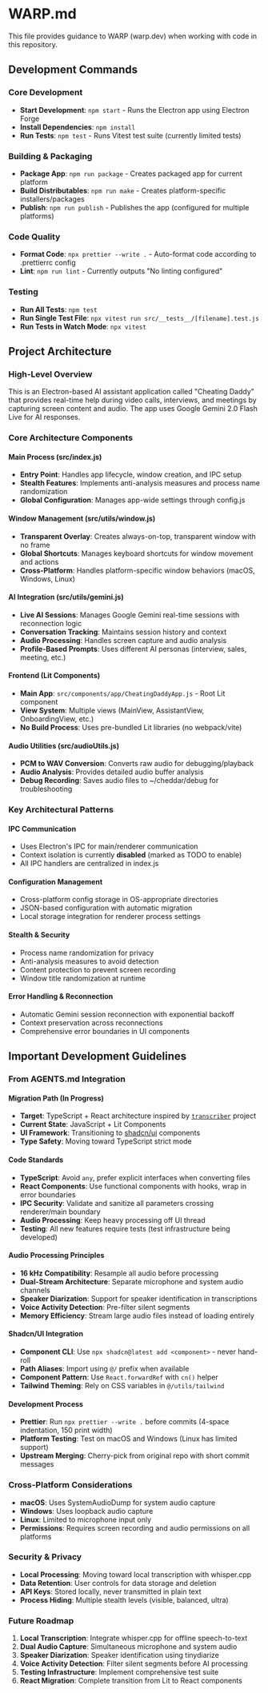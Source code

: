 # WARP.md

This file provides guidance to WARP (warp.dev) when working with code in this repository.

## Development Commands

### Core Development
- **Start Development**: `npm start` - Runs the Electron app using Electron Forge
- **Install Dependencies**: `npm install`
- **Run Tests**: `npm test` - Runs Vitest test suite (currently limited tests)

### Building & Packaging
- **Package App**: `npm run package` - Creates packaged app for current platform
- **Build Distributables**: `npm run make` - Creates platform-specific installers/packages
- **Publish**: `npm run publish` - Publishes the app (configured for multiple platforms)

### Code Quality
- **Format Code**: `npx prettier --write .` - Auto-format code according to .prettierrc config
- **Lint**: `npm run lint` - Currently outputs "No linting configured"

### Testing
- **Run All Tests**: `npm test`
- **Run Single Test File**: `npx vitest run src/__tests__/[filename].test.js`
- **Run Tests in Watch Mode**: `npx vitest`

## Project Architecture

### High-Level Overview
This is an Electron-based AI assistant application called "Cheating Daddy" that provides real-time help during video calls, interviews, and meetings by capturing screen content and audio. The app uses Google Gemini 2.0 Flash Live for AI responses.

### Core Architecture Components

#### Main Process (src/index.js)
- **Entry Point**: Handles app lifecycle, window creation, and IPC setup
- **Stealth Features**: Implements anti-analysis measures and process name randomization
- **Global Configuration**: Manages app-wide settings through config.js

#### Window Management (src/utils/window.js) 
- **Transparent Overlay**: Creates always-on-top, transparent window with no frame
- **Global Shortcuts**: Manages keyboard shortcuts for window movement and actions
- **Cross-Platform**: Handles platform-specific window behaviors (macOS, Windows, Linux)

#### AI Integration (src/utils/gemini.js)
- **Live AI Sessions**: Manages Google Gemini real-time sessions with reconnection logic
- **Conversation Tracking**: Maintains session history and context
- **Audio Processing**: Handles screen capture and audio analysis
- **Profile-Based Prompts**: Uses different AI personas (interview, sales, meeting, etc.)

#### Frontend (Lit Components)
- **Main App**: `src/components/app/CheatingDaddyApp.js` - Root Lit component
- **View System**: Multiple views (MainView, AssistantView, OnboardingView, etc.)
- **No Build Process**: Uses pre-bundled Lit libraries (no webpack/vite)

#### Audio Utilities (src/audioUtils.js)
- **PCM to WAV Conversion**: Converts raw audio for debugging/playback
- **Audio Analysis**: Provides detailed audio buffer analysis
- **Debug Recording**: Saves audio files to ~/cheddar/debug for troubleshooting

### Key Architectural Patterns

#### IPC Communication
- Uses Electron's IPC for main/renderer communication
- Context isolation is currently **disabled** (marked as TODO to enable)
- All IPC handlers are centralized in index.js

#### Configuration Management
- Cross-platform config storage in OS-appropriate directories
- JSON-based configuration with automatic migration
- Local storage integration for renderer process settings

#### Stealth & Security
- Process name randomization for privacy
- Anti-analysis measures to avoid detection
- Content protection to prevent screen recording
- Window title randomization at runtime

#### Error Handling & Reconnection
- Automatic Gemini session reconnection with exponential backoff
- Context preservation across reconnections
- Comprehensive error boundaries in UI components

## Important Development Guidelines

### From AGENTS.md Integration

#### Migration Path (In Progress)
- **Target**: TypeScript + React architecture inspired by [`transcriber`](https://github.com/Gatecrashah/transcriber) project
- **Current State**: JavaScript + Lit Components
- **UI Framework**: Transitioning to [shadcn/ui](https://ui.shadcn.com) components
- **Type Safety**: Moving toward TypeScript strict mode

#### Code Standards
- **TypeScript**: Avoid `any`, prefer explicit interfaces when converting files
- **React Components**: Use functional components with hooks, wrap in error boundaries
- **IPC Security**: Validate and sanitize all parameters crossing renderer/main boundary
- **Audio Processing**: Keep heavy processing off UI thread
- **Testing**: All new features require tests (test infrastructure being developed)

#### Audio Processing Principles
- **16 kHz Compatibility**: Resample all audio before processing
- **Dual-Stream Architecture**: Separate microphone and system audio channels
- **Speaker Diarization**: Support for speaker identification in transcriptions
- **Voice Activity Detection**: Pre-filter silent segments
- **Memory Efficiency**: Stream large audio files instead of loading entirely

#### Shadcn/UI Integration
- **Component CLI**: Use `npx shadcn@latest add <component>` - never hand-roll
- **Path Aliases**: Import using `@/` prefix when available
- **Component Pattern**: Use `React.forwardRef` with `cn()` helper
- **Tailwind Theming**: Rely on CSS variables in `@/utils/tailwind`

#### Development Process
- **Prettier**: Run `npx prettier --write .` before commits (4-space indentation, 150 print width)
- **Platform Testing**: Test on macOS and Windows (Linux has limited support)
- **Upstream Merging**: Cherry-pick from original repo with short commit messages

### Cross-Platform Considerations
- **macOS**: Uses SystemAudioDump for system audio capture
- **Windows**: Uses loopback audio capture
- **Linux**: Limited to microphone input only
- **Permissions**: Requires screen recording and audio permissions on all platforms

### Security & Privacy
- **Local Processing**: Moving toward local transcription with whisper.cpp
- **Data Retention**: User controls for data storage and deletion
- **API Keys**: Stored locally, never transmitted in plain text
- **Process Hiding**: Multiple stealth levels (visible, balanced, ultra)

### Future Roadmap
1. **Local Transcription**: Integrate whisper.cpp for offline speech-to-text
2. **Dual Audio Capture**: Simultaneous microphone and system audio
3. **Speaker Diarization**: Speaker identification using tinydiarize
4. **Voice Activity Detection**: Filter silent segments before AI processing
5. **Testing Infrastructure**: Implement comprehensive test suite
6. **React Migration**: Complete transition from Lit to React components